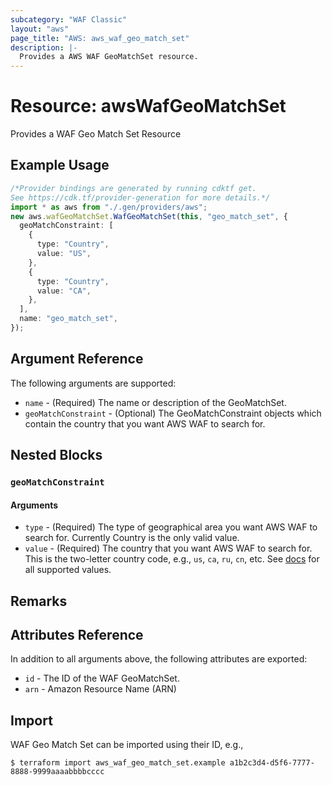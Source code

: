```yaml
---
subcategory: "WAF Classic"
layout: "aws"
page_title: "AWS: aws_waf_geo_match_set"
description: |-
  Provides a AWS WAF GeoMatchSet resource.
---
```


# Resource: awsWafGeoMatchSet

Provides a WAF Geo Match Set Resource

## Example Usage

```typescript
/*Provider bindings are generated by running cdktf get.
See https://cdk.tf/provider-generation for more details.*/
import * as aws from "./.gen/providers/aws";
new aws.wafGeoMatchSet.WafGeoMatchSet(this, "geo_match_set", {
  geoMatchConstraint: [
    {
      type: "Country",
      value: "US",
    },
    {
      type: "Country",
      value: "CA",
    },
  ],
  name: "geo_match_set",
});

```

## Argument Reference

The following arguments are supported:

* `name` - (Required) The name or description of the GeoMatchSet.
* `geoMatchConstraint` - (Optional) The GeoMatchConstraint objects which contain the country that you want AWS WAF to search for.

## Nested Blocks

### `geoMatchConstraint`

#### Arguments

* `type` - (Required) The type of geographical area you want AWS WAF to search for. Currently Country is the only valid value.
* `value` - (Required) The country that you want AWS WAF to search for.
  This is the two-letter country code, e.g., `us`, `ca`, `ru`, `cn`, etc.
  See [docs](https://docs.aws.amazon.com/waf/latest/APIReference/API_GeoMatchConstraint.html) for all supported values.

## Remarks

## Attributes Reference

In addition to all arguments above, the following attributes are exported:

* `id` - The ID of the WAF GeoMatchSet.
* `arn` - Amazon Resource Name (ARN)

## Import

WAF Geo Match Set can be imported using their ID, e.g.,

```console
$ terraform import aws_waf_geo_match_set.example a1b2c3d4-d5f6-7777-8888-9999aaaabbbbcccc
```
